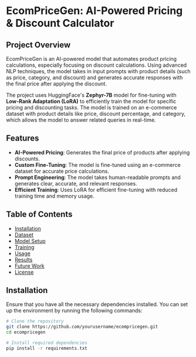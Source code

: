 # EcomPriceGen: AI-Powered Pricing & Discount Calculator

## Project Overview

EcomPriceGen is an AI-powered model that automates product pricing calculations, especially focusing on discount calculations. Using advanced NLP techniques, the model takes in input prompts with product details (such as price, category, and discount) and generates accurate responses with the final price after applying the discount.

The project uses HuggingFace's **Zephyr-7B** model for fine-tuning with **Low-Rank Adaptation (LoRA)** to efficiently train the model for specific pricing and discounting tasks. The model is trained on an e-commerce dataset with product details like price, discount percentage, and category, which allows the model to answer related queries in real-time.

## Features

- **AI-Powered Pricing**: Generates the final price of products after applying discounts.
- **Custom Fine-Tuning**: The model is fine-tuned using an e-commerce dataset for accurate price calculations.
- **Prompt Engineering**: The model takes human-readable prompts and generates clear, accurate, and relevant responses.
- **Efficient Training**: Uses LoRA for efficient fine-tuning with reduced training time and memory usage.

## Table of Contents

- [Installation](#installation)
- [Dataset](#dataset)
- [Model Setup](#model-setup)
- [Training](#training)
- [Usage](#usage)
- [Results](#results)
- [Future Work](#future-work)
- [License](#license)

## Installation

Ensure that you have all the necessary dependencies installed. You can set up the environment by running the following commands:

```bash
# Clone the repository
git clone https://github.com/yourusername/ecompricegen.git
cd ecompricegen

# Install required dependencies
pip install -r requirements.txt
